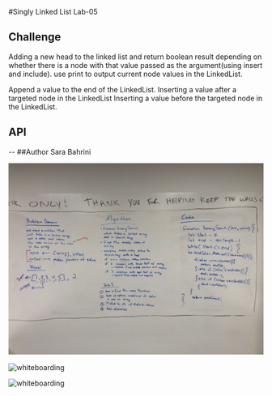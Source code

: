 #Singly Linked List
Lab-05

## Challenge
 Adding a new head to the linked list and return boolean result depending on whether there is a node with that value passed as the argument(using insert and include). use print to output current node values in the LinkedList.

 Append a value to the end of the LinkedList.
 Inserting a value after a targeted node in the LinkedList 
 Inserting a value before the targeted node in the LinkedList.

## API
--
##Author
Sara Bahrini


![whiteboarding](https://raw.githubusercontent.com/sarabahrini/data-structures-and-algorithms/master/assets/Image%20from%20iOS%20(9).jpg)

![whiteboarding](https://raw.githubusercontent.com/sarabahrini/data-structures-and-algorithms/master/assets/Image%20from%20iOS%20(10).jpg)

![whiteboarding](/Users/Sara.Bahrini/codefellows/401/assignment/my-seattle-javascript-401d27/05-linked-list/assets/20181024_145455.jpg)


